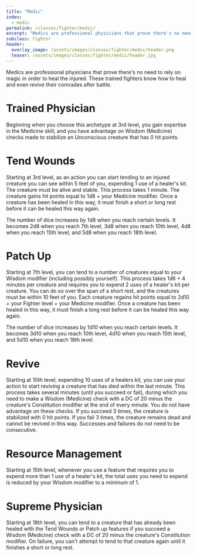 ```yaml
---
title: "Medic"
index: 
  - medic
permalink: /classes/fighter/medic/
excerpt: "Medics are professional physicians that prove there's no need to rely on magic in order to heal the injured."
subclass: fighter
header:
  overlay_image: /assets/images/classes/fighter/medic/header.png
  teaser: /assets/images/classes/fighter/medic/header.jpg
---
```

Medics are professional physicians that prove there's no need to rely on magic in order to heal the injured. These trained fighters know how to heal and even revive their comrades after battle.

# Trained Physician
Beginning when you choose this archetype at 3rd level, you gain expertise in the Medicine skill, and you have advantage on Wisdom (Medicine) checks made to stabilize an Unconscious creature that has 0 hit points.

# Tend Wounds 
Starting at 3rd level, as an action you can start tending to an injured creature you can see within 5 feet of you, expending 1 use of a healer's kit. The creature must be alive and stable. This process takes 1 minute. The creature gains hit points equal to 1d8 + your Medicine modifier. Once a creature has been healed in this way, it must finish a short or long rest before it can be healed this way again.

The number of dice increases by 1d8 when you reach certain levels. It becomes 2d8 when you reach 7th level, 3d8 when you reach 10th level, 4d8 when you reach 15th level, and 5d8 when you reach 18th level.

# Patch Up
Starting at 7th level, you can tend to a number of creatures equal to your Wisdom modifier (including possibly yourself). This process takes 1d6 + 4 minutes per creature and requires you to expend 2 uses of a healer's kit per creature. You can do so over the span of a short rest, and the creatures must be within 10 feet of you. Each creature regains hit points equal to 2d10 + your Fighter level + your Medicine modifier. Once a creature has been healed in this way, it must finish a long rest before it can be healed this way again.

The number of dice increases by 1d10 when you reach certain levels. It becomes 3d10 when you reach 10th level, 4d10 when you reach 15th level, and 5d10 when you reach 18th level.

# Revive 
Starting at 10th level, expending 10 uses of a healers kit, you can use your action to start reviving a creature that has died within the last minute. This process takes several minutes (until you succeed or fail), during which you need to make a Wisdom (Medicine) check with a DC of 20 minus the creature's Constitution modifier at the end of every minute. You do not have advantage on these checks. If you succeed 3 times, the creature is stabilized with 0 hit points. If you fail 3 times, the creature remains dead and cannot be revived in this way. Successes and failures do not need to be consecutive.

# Resource Management
Starting at 15th level, whenever you use a feature that requires you to expend more than 1 use of a healer's kit, the total uses you need to expend is reduced by your Wisdom modifier to a minimum of 1.

# Supreme Physician 
Starting at 18th level, you can tend to a creature that has already been healed with the Tend Wounds or Patch up features if you succeed a Wisdom (Medicine) check with a DC of 20 minus the creature's Constitution modifier. On failure, you can't attempt to tend to that creature again until it finishes a short or long rest.